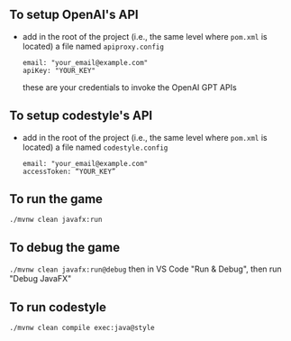 ## To setup OpenAI's API

- add in the root of the project (i.e., the same level where `pom.xml` is located) a file named `apiproxy.config`

  ```
  email: "your_email@example.com"
  apiKey: "YOUR_KEY"
  ```
  these are your credentials to invoke the OpenAI GPT APIs

## To setup codestyle's API

- add in the root of the project (i.e., the same level where `pom.xml` is located) a file named `codestyle.config`

  ```
  email: "your_email@example.com"
  accessToken: “YOUR_KEY”
  ```

## To run the game

`./mvnw clean javafx:run`

## To debug the game

`./mvnw clean javafx:run@debug` then in VS Code "Run & Debug", then run "Debug JavaFX"

## To run codestyle

`./mvnw clean compile exec:java@style`

